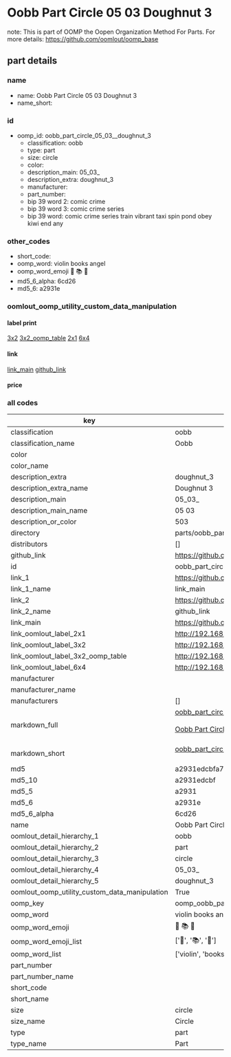 # Oobb Part Circle 05 03  Doughnut 3  

note: This is part of OOMP the Oopen Organization Method For Parts. For more details: https://github.com/oomlout/oomp_base

##  part details





### name
* name: Oobb Part Circle 05 03  Doughnut 3
* name_short: 
### id
* oomp_id: oobb_part_circle_05_03__doughnut_3
  * classification: oobb
  * type: part
  * size: circle
  * color: 
  * description_main: 05_03_
  * description_extra: doughnut_3
  * manufacturer: 
  * part_number: 
  * bip 39 word 2: comic crime
  * bip 39 word 3: comic crime series
  * bip 39 word: comic crime series train vibrant taxi spin pond obey kiwi end any

### other_codes
* short_code: 
* oomp_word: violin books angel
* oomp_word_emoji :violin: :books: :angel:
* md5_6_alpha: 6cd26
* md5_6: a2931e






### oomlout_oomp_utility_custom_data_manipulation
#### label print
[3x2](http://192.168.1.245:1112/?label=oomp%206cd26)
[3x2_oomp_table](http://192.168.1.107:1112/?label=oomp%206cd26)
[2x1](http://192.168.1.242:1112/?label=oomp%206cd26)
[6x4](http://192.168.1.55:1112/?label=oomp%206cd26)    

#### link

[link_main](https://github.com/oomlout/oomlout_oomp_current_version_messy/tree/main/parts/oobb_part_circle_05_03__doughnut_3) [github_link](https://github.com/oomlout/oomlout_oomp_part_src/tree/main/parts/oobb_part_circle_05_03__doughnut_3)                             

#### price







### all codes 
| key | value |  
| --- | --- |  
| classification | oobb |  
| classification_name | Oobb |  
| color |  |  
| color_name |  |  
| description_extra | doughnut_3 |  
| description_extra_name | Doughnut 3 |  
| description_main | 05_03_ |  
| description_main_name | 05 03  |  
| description_or_color | 503 |  
| directory | parts/oobb_part_circle_05_03__doughnut_3 |  
| distributors | [] |  
| github_link | https://github.com/oomlout/oomlout_oomp_part_src/tree/main/parts/oobb_part_circle_05_03__doughnut_3 |  
| id | oobb_part_circle_05_03__doughnut_3 |  
| link_1 | https://github.com/oomlout/oomlout_oomp_current_version_messy/tree/main/parts/oobb_part_circle_05_03__doughnut_3 |  
| link_1_name | link_main |  
| link_2 | https://github.com/oomlout/oomlout_oomp_part_src/tree/main/parts/oobb_part_circle_05_03__doughnut_3 |  
| link_2_name | github_link |  
| link_main | https://github.com/oomlout/oomlout_oomp_current_version_messy/tree/main/parts/oobb_part_circle_05_03__doughnut_3 |  
| link_oomlout_label_2x1 | http://192.168.1.242:1112/?label=oomp%206cd26 |  
| link_oomlout_label_3x2 | http://192.168.1.245:1112/?label=oomp%206cd26 |  
| link_oomlout_label_3x2_oomp_table | http://192.168.1.107:1112/?label=oomp%206cd26 |  
| link_oomlout_label_6x4 | http://192.168.1.55:1112/?label=oomp%206cd26 |  
| manufacturer |  |  
| manufacturer_name |  |  
| manufacturers | [] |  
| markdown_full | [oobb_part_circle_05_03__doughnut_3](https://github.com/oomlout/oomlout_oomp_current_version_messy/tree/main/parts/oobb_part_circle_05_03__doughnut_3)<br>[](https://github.com/oomlout/oomlout_oomp_current_version_messy/tree/main/parts/oobb_part_circle_05_03__doughnut_3)<br>[Oobb Part Circle 05 03  Doughnut 3](https://github.com/oomlout/oomlout_oomp_current_version_messy/tree/main/parts/oobb_part_circle_05_03__doughnut_3)<br><br> |  
| markdown_short | [oobb_part_circle_05_03__doughnut_3](https://github.com/oomlout/oomlout_oomp_current_version_messy/tree/main/parts/oobb_part_circle_05_03__doughnut_3)<br><br> |  
| md5 | a2931edcbfa7da3f79f9be71880ce172 |  
| md5_10 | a2931edcbf |  
| md5_5 | a2931 |  
| md5_6 | a2931e |  
| md5_6_alpha | 6cd26 |  
| name | Oobb Part Circle 05 03  Doughnut 3 |  
| oomlout_detail_hierarchy_1 | oobb |  
| oomlout_detail_hierarchy_2 | part |  
| oomlout_detail_hierarchy_3 | circle |  
| oomlout_detail_hierarchy_4 | 05_03_ |  
| oomlout_detail_hierarchy_5 | doughnut_3 |  
| oomlout_oomp_utility_custom_data_manipulation | True |  
| oomp_key | oomp_oobb_part_circle_05_03__doughnut_3 |  
| oomp_word | violin books angel |  
| oomp_word_emoji | :violin: :books: :angel: |  
| oomp_word_emoji_list | [':violin:', ':books:', ':angel:'] |  
| oomp_word_list | ['violin', 'books', 'angel'] |  
| part_number |  |  
| part_number_name |  |  
| short_code |  |  
| short_name |  |  
| size | circle |  
| size_name | Circle |  
| type | part |  
| type_name | Part |  
